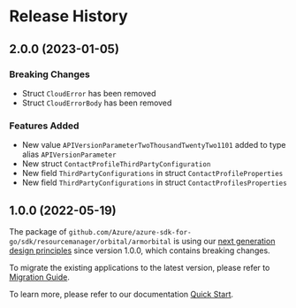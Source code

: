 # Release History

## 2.0.0 (2023-01-05)
### Breaking Changes

- Struct `CloudError` has been removed
- Struct `CloudErrorBody` has been removed

### Features Added

- New value `APIVersionParameterTwoThousandTwentyTwo1101` added to type alias `APIVersionParameter`
- New struct `ContactProfileThirdPartyConfiguration`
- New field `ThirdPartyConfigurations` in struct `ContactProfileProperties`
- New field `ThirdPartyConfigurations` in struct `ContactProfilesProperties`


## 1.0.0 (2022-05-19)

The package of `github.com/Azure/azure-sdk-for-go/sdk/resourcemanager/orbital/armorbital` is using our [next generation design principles](https://azure.github.io/azure-sdk/general_introduction.html) since version 1.0.0, which contains breaking changes.

To migrate the existing applications to the latest version, please refer to [Migration Guide](https://aka.ms/azsdk/go/mgmt/migration).

To learn more, please refer to our documentation [Quick Start](https://aka.ms/azsdk/go/mgmt).